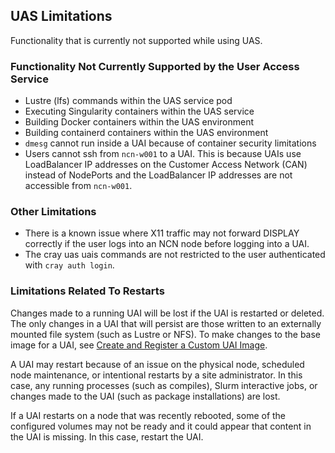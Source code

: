 
## UAS Limitations

Functionality that is currently not supported while using UAS.

### Functionality Not Currently Supported by the User Access Service

-   Lustre \(lfs\) commands within the UAS service pod
-   Executing Singularity containers within the UAS service
-   Building Docker containers within the UAS environment
-   Building containerd containers within the UAS environment
-   `dmesg` cannot run inside a UAI because of container security limitations
-   Users cannot ssh from `ncn-w001` to a UAI. This is because UAIs use LoadBalancer IP addresses on the Customer Access Network \(CAN\) instead of NodePorts and the LoadBalancer IP addresses are not accessible from `ncn-w001`.

### Other Limitations

-   There is a known issue where X11 traffic may not forward DISPLAY correctly if the user logs into an NCN node before logging into a UAI.
-   The cray uas uais commands are not restricted to the user authenticated with `cray auth login`.

### Limitations Related To Restarts

Changes made to a running UAI will be lost if the UAI is restarted or deleted. The only changes in a UAI that will persist are those written to an externally mounted file system \(such as Lustre or NFS\). To make changes to the base image for a UAI, see [Create and Register a Custom UAI Image](Create_and_Register_a_Custom_UAI_Image.md).

A UAI may restart because of an issue on the physical node, scheduled node maintenance, or intentional restarts by a site administrator. In this case, any running processes \(such as compiles\), Slurm interactive jobs, or changes made to the UAI \(such as package installations\) are lost.

If a UAI restarts on a node that was recently rebooted, some of the configured volumes may not be ready and it could appear that content in the UAI is missing. In this case, restart the UAI.


